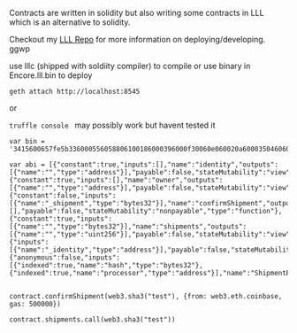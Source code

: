 Contracts are written in solidity but also writing some contracts in LLL which is an alternative to solidity.


Checkout my [LLL Repo](https://github.com/Dsummers91/lll) for more information on deploying/developing. ggwp


use lllc (shipped with soldiity compiler) to compile or use binary in Encore.lll.bin to deploy

```geth attach http://localhost:8545```

or

`truffle console ` may possibly work but havent tested it
 
```
var bin = '3415600657fe5b336000556058806100186000396000f30060e060020a60003504606052638da5cb5b606051141560245760005460005260206000f35b63d87b40416060511415603e576004355460005260206000f35b63b60f3ec6606051141560575760016004355401600435555b'

var abi = [{"constant":true,"inputs":[],"name":"identity","outputs":[{"name":"","type":"address"}],"payable":false,"stateMutability":"view","type":"function"},{"constant":true,"inputs":[],"name":"owner","outputs":[{"name":"","type":"address"}],"payable":false,"stateMutability":"view","type":"function"},{"constant":false,"inputs":[{"name":"_shipment","type":"bytes32"}],"name":"confirmShipment","outputs":[],"payable":false,"stateMutability":"nonpayable","type":"function"},{"constant":true,"inputs":[{"name":"","type":"bytes32"}],"name":"shipments","outputs":[{"name":"","type":"uint256"}],"payable":false,"stateMutability":"view","type":"function"},{"inputs":[{"name":"_identity","type":"address"}],"payable":false,"stateMutability":"nonpayable","type":"constructor"},{"anonymous":false,"inputs":[{"indexed":true,"name":"hash","type":"bytes32"},{"indexed":true,"name":"processor","type":"address"}],"name":"ShipmentProcessed","type":"event"}]


contract.confirmShipment(web3.sha3("test"), {from: web3.eth.coinbase, gas: 500000})

contract.shipments.call(web3.sha3("test"))

```


